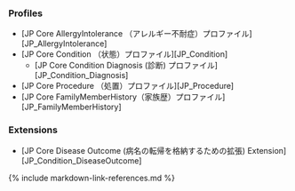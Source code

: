 ### Profiles
* [JP Core AllergyIntolerance （アレルギー不耐症）プロファイル][JP_AllergyIntolerance]
* [JP Core Condition （状態）プロファイル][JP_Condition]
  * [JP Core Condition Diagnosis (診断) プロファイル][JP_Condition_Diagnosis]
* [JP Core Procedure （処置）プロファイル][JP_Procedure]
* [JP Core FamilyMemberHistory（家族歴）プロファイル][JP_FamilyMemberHistory]

### Extensions
* [JP Core Disease Outcome (病名の転帰を格納するための拡張) Extension][JP_Condition_DiseaseOutcome]


{% include markdown-link-references.md %}